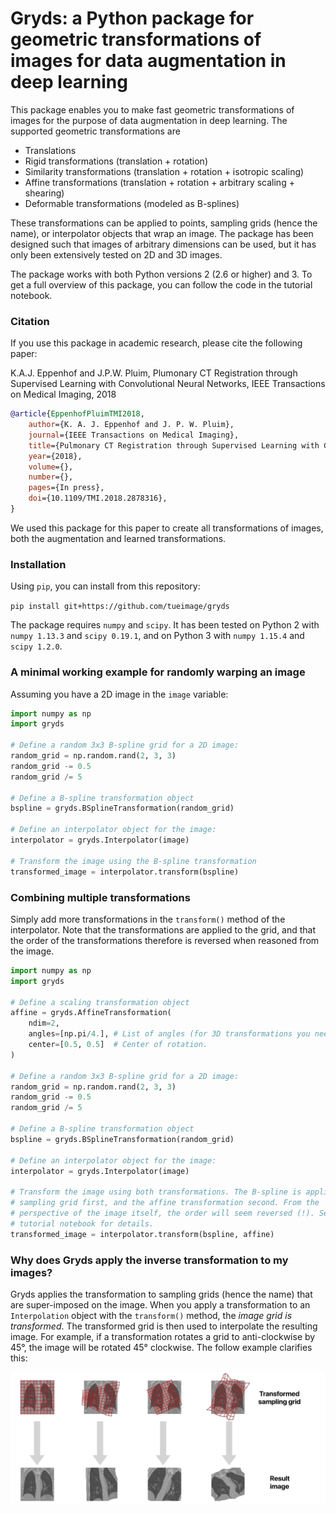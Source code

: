 # Gryds: a Python package for geometric transformations of images for data augmentation in deep learning

This package enables you to make fast geometric transformations of images for the purpose of data augmentation in deep learning. The supported geometric transformations are

* Translations
* Rigid transformations (translation + rotation)
* Similarity transformations (translation + rotation + isotropic scaling)
* Affine transformations (translation + rotation + arbitrary scaling + shearing)
* Deformable transformations (modeled as B-splines)

These transformations can be applied to points, sampling grids (hence the name), or interpolator objects that wrap an image. The package has been designed such that images of arbitrary dimensions can be used, but it has only been extensively tested on 2D and 3D images.

The package works with both Python versions 2 (2.6 or higher) and 3. To get a full overview of this package, you can follow the code in the tutorial notebook.


### Citation

If you use this package in academic research, please cite the following paper:

K.A.J. Eppenhof and J.P.W. Pluim, Plumonary CT Registration through Supervised Learning with Convolutional Neural Networks, IEEE Transactions on Medical Imaging, 2018

```bibtex
@article{EppenhofPluimTMI2018,
    author={K. A. J. Eppenhof and J. P. W. Pluim}, 
    journal={IEEE Transactions on Medical Imaging}, 
    title={Pulmonary CT Registration through Supervised Learning with Convolutional Neural Networks}, 
    year={2018}, 
    volume={}, 
    number={}, 
    pages={In press},
    doi={10.1109/TMI.2018.2878316}, 
}
```

We used this package for this paper to create all transformations of images, both the augmentation and learned transformations.

### Installation

Using `pip`, you can install from this repository:

`pip install git+https://github.com/tueimage/gryds`

The package requires `numpy` and `scipy`. It has been tested on Python 2 with `numpy 1.13.3` and `scipy 0.19.1`, and on Python 3 with `numpy 1.15.4` and `scipy 1.2.0`.


### A minimal working example for randomly warping an image

Assuming you have a 2D image in the `image` variable:

```python
import numpy as np
import gryds

# Define a random 3x3 B-spline grid for a 2D image:
random_grid = np.random.rand(2, 3, 3)
random_grid -= 0.5
random_grid /= 5

# Define a B-spline transformation object
bspline = gryds.BSplineTransformation(random_grid)

# Define an interpolator object for the image:
interpolator = gryds.Interpolator(image)

# Transform the image using the B-spline transformation
transformed_image = interpolator.transform(bspline)
```

### Combining multiple transformations

Simply add more transformations in the `transform()` method of the interpolator.
Note that the transformations are applied to the grid, and that the order of the
transformations therefore is reversed when reasoned from the image.

```python
import numpy as np
import gryds

# Define a scaling transformation object
affine = gryds.AffineTransformation(
    ndim=2,
    angles=[np.pi/4.], # List of angles (for 3D transformations you need a list of 3 angles).
    center=[0.5, 0.5]  # Center of rotation.
)

# Define a random 3x3 B-spline grid for a 2D image:
random_grid = np.random.rand(2, 3, 3)
random_grid -= 0.5
random_grid /= 5

# Define a B-spline transformation object
bspline = gryds.BSplineTransformation(random_grid)

# Define an interpolator object for the image:
interpolator = gryds.Interpolator(image)

# Transform the image using both transformations. The B-spline is applied to the
# sampling grid first, and the affine transformation second. From the
# perspective of the image itself, the order will seem reversed (!). See the
# tutorial notebook for details.
transformed_image = interpolator.transform(bspline, affine)
```

### Why does Gryds apply the inverse transformation to my images?

Gryds applies the transformation to sampling grids (hence the name) that
are super-imposed on the image. When you apply a transformation to an `Interpolation`
object with the `transform()` method, the *image grid is transformed*. The transformed grid is then used to
interpolate the resulting image. For example, if a transformation rotates a grid to anti-clockwise by 45°, the image will be rotated 45° clockwise. The follow example clarifies this:

![](grid_examples.png)
